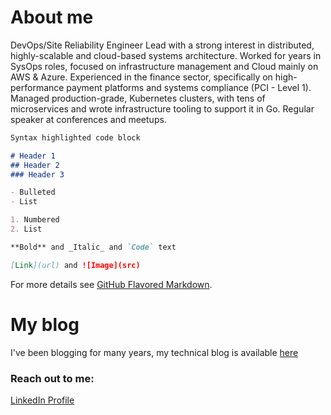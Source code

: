 # About me
DevOps/Site Reliability Engineer Lead with a strong interest in distributed, highly-scalable and cloud-based systems architecture. 
Worked for years in SysOps roles, focused on infrastructure management and Cloud mainly on AWS & Azure. 
Experienced in the finance sector, specifically on high-performance payment platforms and systems compliance (PCI - Level 1). 
Managed production-grade, Kubernetes clusters, with tens of microservices and wrote infrastructure tooling to support it in Go. 
Regular speaker at conferences and meetups. 

```markdown
Syntax highlighted code block

# Header 1
## Header 2
### Header 3

- Bulleted
- List

1. Numbered
2. List

**Bold** and _Italic_ and `Code` text

[Link](url) and ![Image](src)
```

For more details see [GitHub Flavored Markdown](https://guides.github.com/features/mastering-markdown/).

# My blog

I've been blogging for many years, my technical blog is available [here](https://federicofr.wordpress.com/) 

### Reach out to me:
[LinkedIn Profile](https://www.linkedin.com/in/federico-fregosi/)
